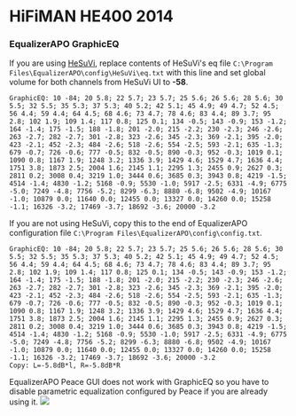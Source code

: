 # HiFiMAN HE400 2014
### EqualizerAPO GraphicEQ
If you are using [HeSuVi](https://sourceforge.net/projects/hesuvi/), replace contents of HeSuVi's eq file `C:\Program Files\EqualizerAPO\config\HeSuVi\eq.txt` with this line and set global volume for both channels from HeSuVi UI to **-58**.
```
GraphicEQ: 10 -84; 20 5.8; 22 5.7; 23 5.7; 25 5.6; 26 5.6; 28 5.6; 30 5.5; 32 5.5; 35 5.3; 37 5.3; 40 5.2; 42 5.1; 45 4.9; 49 4.7; 52 4.5; 56 4.4; 59 4.4; 64 4.5; 68 4.6; 73 4.7; 78 4.6; 83 4.4; 89 3.7; 95 2.8; 102 1.9; 109 1.4; 117 0.8; 125 0.1; 134 -0.5; 143 -0.9; 153 -1.2; 164 -1.4; 175 -1.5; 188 -1.8; 201 -2.0; 215 -2.2; 230 -2.3; 246 -2.6; 263 -2.7; 282 -2.7; 301 -2.8; 323 -2.6; 345 -2.3; 369 -2.1; 395 -2.0; 423 -2.1; 452 -2.3; 484 -2.6; 518 -2.6; 554 -2.5; 593 -2.1; 635 -1.3; 679 -0.7; 726 -0.6; 777 -0.5; 832 -0.5; 890 -0.3; 952 -0.3; 1019 0.1; 1090 0.8; 1167 1.9; 1248 3.2; 1336 3.9; 1429 4.6; 1529 4.7; 1636 4.4; 1751 3.8; 1873 2.5; 2004 1.6; 2145 1.1; 2295 1.3; 2455 0.9; 2627 0.3; 2811 0.2; 3008 0.4; 3219 1.0; 3444 0.6; 3685 0.3; 3943 0.8; 4219 -1.5; 4514 -1.4; 4830 -1.2; 5168 -0.9; 5530 -1.0; 5917 -2.5; 6331 -4.9; 6775 -5.0; 7249 -4.8; 7756 -5.2; 8299 -6.3; 8880 -6.8; 9502 -4.9; 10167 -1.0; 10879 0.0; 11640 0.0; 12455 0.0; 13327 0.0; 14260 0.0; 15258 -1.1; 16326 -3.2; 17469 -3.7; 18692 -3.6; 20000 -3.2
```
If you are not using HeSuVi, copy this to the end of EqualizerAPO configuration file `C:\Program Files\EqualizerAPO\config\config.txt`.
```
GraphicEQ: 10 -84; 20 5.8; 22 5.7; 23 5.7; 25 5.6; 26 5.6; 28 5.6; 30 5.5; 32 5.5; 35 5.3; 37 5.3; 40 5.2; 42 5.1; 45 4.9; 49 4.7; 52 4.5; 56 4.4; 59 4.4; 64 4.5; 68 4.6; 73 4.7; 78 4.6; 83 4.4; 89 3.7; 95 2.8; 102 1.9; 109 1.4; 117 0.8; 125 0.1; 134 -0.5; 143 -0.9; 153 -1.2; 164 -1.4; 175 -1.5; 188 -1.8; 201 -2.0; 215 -2.2; 230 -2.3; 246 -2.6; 263 -2.7; 282 -2.7; 301 -2.8; 323 -2.6; 345 -2.3; 369 -2.1; 395 -2.0; 423 -2.1; 452 -2.3; 484 -2.6; 518 -2.6; 554 -2.5; 593 -2.1; 635 -1.3; 679 -0.7; 726 -0.6; 777 -0.5; 832 -0.5; 890 -0.3; 952 -0.3; 1019 0.1; 1090 0.8; 1167 1.9; 1248 3.2; 1336 3.9; 1429 4.6; 1529 4.7; 1636 4.4; 1751 3.8; 1873 2.5; 2004 1.6; 2145 1.1; 2295 1.3; 2455 0.9; 2627 0.3; 2811 0.2; 3008 0.4; 3219 1.0; 3444 0.6; 3685 0.3; 3943 0.8; 4219 -1.5; 4514 -1.4; 4830 -1.2; 5168 -0.9; 5530 -1.0; 5917 -2.5; 6331 -4.9; 6775 -5.0; 7249 -4.8; 7756 -5.2; 8299 -6.3; 8880 -6.8; 9502 -4.9; 10167 -1.0; 10879 0.0; 11640 0.0; 12455 0.0; 13327 0.0; 14260 0.0; 15258 -1.1; 16326 -3.2; 17469 -3.7; 18692 -3.6; 20000 -3.2
Copy: L=-5.8dB*l, R=-5.8dB*R
```
EqualizerAPO Peace GUI does not work with GraphicEQ so you have to disable parametric equalization configured by Peace if you are already using it.
![](https://raw.githubusercontent.com/jaakkopasanen/AutoEq/master/results/Sonoma%20Model%20One/innerfidelity/onear/HiFiMAN%20HE400%202014/HiFiMAN%20HE400%202014.png)
